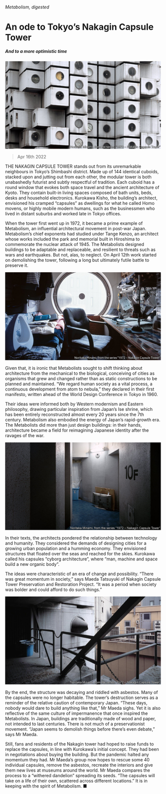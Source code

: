 ###### Metabolism, digested

# An ode to Tokyo’s Nakagin Capsule Tower 

##### And to a more optimistic time 

![image](images/20220416_asp503.jpg) 

> Apr 16th 2022 

THE NAKAGIN CAPSULE TOWER stands out from its unremarkable neighbours in Tokyo’s Shimbashi district. Made up of 144 identical cuboids, stacked upon and jutting out from each other, the modular tower is both unabashedly futurist and subtly respectful of tradition. Each cuboid has a round window that evokes both space travel and the ancient architecture of Kyoto. They contain built-in living spaces composed of bath units, beds, desks and household electronics. Kurokawa Kisho, the building’s architect, envisioned his cramped “capsules” as dwellings for what he called Homo movens, or highly mobile modern humans, such as the businessmen who lived in distant suburbs and worked late in Tokyo offices.

When the tower first went up in 1972, it became a prime example of Metabolism, an influential architectural movement in post-war Japan. Metabolism’s chief exponents had studied under Tange Kenzo, an architect whose works included the park and memorial built in Hiroshima to commemorate the nuclear attack of 1945. The Metabolists designed buildings to be adaptable and replaceable, and resilient to threats such as wars and earthquakes. But not, alas, to neglect. On April 12th work started on demolishing the tower, following a long but ultimately futile battle to preserve it.

![image](images/20220416_asp504.jpg) 


Given that, it is ironic that Metabolists sought to shift thinking about architecture from the mechanical to the biological, conceiving of cities as organisms that grew and changed rather than as static constructions to be planned and maintained. “We regard human society as a vital process, a continuous development from atom to nebula,” they declared in their first manifesto, written ahead of the World Design Conference in Tokyo in 1960.


Their ideas were informed both by Western modernism and Eastern philosophy, drawing particular inspiration from Japan’s Ise shrine, which has been entirely reconstructed almost every 20 years since the 7th century. Metabolism also embodied the energy of Japan’s rapid-growth era. The Metabolists did more than just design buildings: in their hands, architecture became a field for reimagining Japanese identity after the ravages of the war.

![image](images/20220416_asp505.jpg) 


In their texts, the architects pondered the relationship between technology and humanity. They considered the demands of designing cities for a growing urban population and a humming economy. They envisioned structures that floated over the seas and reached for the skies. Kurokawa called his capsules “cyborg architecture”, where “man, machine and space build a new organic body”.

The ideas were characteristic of an era of change and possibility. “There was great momentum in society,” says Maeda Tatsuyuki of Nakagin Capsule Tower Preservation and Restoration Project. “It was a period when society was bolder and could afford to do such things.”

![image](images/20220416_asp502.jpg) 


By the end, the structure was decaying and riddled with asbestos. Many of the capsules were no longer habitable. The tower’s destruction serves as a reminder of the relative caution of contemporary Japan. “These days, nobody would dare to build anything like that,” Mr Maeda sighs. Yet it is also reflective of the same culture of impermanence that once inspired the Metabolists. In Japan, buildings are traditionally made of wood and paper, not intended to last centuries. There is not much of a preservationist movement. “Japan seems to demolish things before there’s even debate,” says Mr Maeda.

Still, fans and residents of the Nakagin tower had hoped to raise funds to replace the capsules, in line with Kurokawa’s initial concept. They had been in negotiations about buying the building. But the pandemic halted any momentum they had. Mr Maeda’s group now hopes to rescue some 40 individual capsules, remove the asbestos, recreate the interiors and give them new lives at museums around the world. Mr Maeda compares the process to a “withered dandelion” spreading its seeds. “The capsules will take on a life of their own, scattered across different locations.” It is in keeping with the spirit of Metabolism. ■

